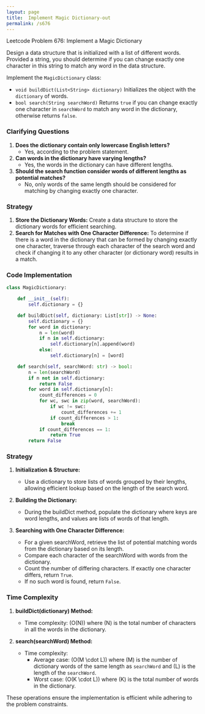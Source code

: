 ```yaml
---
layout: page
title:  Implement Magic Dictionary-out
permalink: /s676
---
```


Leetcode Problem 676: Implement a Magic Dictionary

Design a data structure that is initialized with a list of different words. Provided a string, you should determine if you can change exactly one character in this string to match any word in the data structure.

Implement the `MagicDictionary` class:

- `void buildDict(List<String> dictionary)` Initializes the object with the `dictionary` of words.
- `bool search(String searchWord)` Returns `true` if you can change exactly one character in `searchWord` to match any word in the dictionary, otherwise returns `false`.

### Clarifying Questions
1. **Does the dictionary contain only lowercase English letters?**
   - Yes, according to the problem statement.
2. **Can words in the dictionary have varying lengths?**
   - Yes, the words in the dictionary can have different lengths.
3. **Should the search function consider words of different lengths as potential matches?**
   - No, only words of the same length should be considered for matching by changing exactly one character.

### Strategy

1. **Store the Dictionary Words:** Create a data structure to store the dictionary words for efficient searching.
2. **Search for Matches with One Character Difference:** To determine if there is a word in the dictionary that can be formed by changing exactly one character, traverse through each character of the search word and check if changing it to any other character (or dictionary word) results in a match.

### Code Implementation

```python
class MagicDictionary:

    def __init__(self):
        self.dictionary = {}

    def buildDict(self, dictionary: List[str]) -> None:
        self.dictionary = {}
        for word in dictionary:
            n = len(word)
            if n in self.dictionary:
                self.dictionary[n].append(word)
            else:
                self.dictionary[n] = [word]

    def search(self, searchWord: str) -> bool:
        n = len(searchWord)
        if n not in self.dictionary:
            return False
        for word in self.dictionary[n]:
            count_differences = 0
            for wc, swc in zip(word, searchWord):
                if wc != swc:
                    count_differences += 1
                if count_differences > 1:
                    break
            if count_differences == 1:
                return True
        return False
```

### Strategy

1. **Initialization & Structure:**
   - Use a dictionary to store lists of words grouped by their lengths, allowing efficient lookup based on the length of the search word.
   
2. **Building the Dictionary:**
   - During the buildDict method, populate the dictionary where keys are word lengths, and values are lists of words of that length.

3. **Searching with One Character Difference:**
   - For a given searchWord, retrieve the list of potential matching words from the dictionary based on its length.
   - Compare each character of the searchWord with words from the dictionary.
   - Count the number of differing characters. If exactly one character differs, return `True`.
   - If no such word is found, return `False`.

### Time Complexity

1. **buildDict(dictionary) Method:**
   - Time complexity: \(O(N)\) where \(N\) is the total number of characters in all the words in the dictionary.
   
2. **search(searchWord) Method:**
   - Time complexity: 
     - Average case: \(O(M \cdot L)\) where \(M\) is the number of dictionary words of the same length as `searchWord` and \(L\) is the length of the `searchWord`.
     - Worst case: \(O(K \cdot L)\) where \(K\) is the total number of words in the dictionary.

These operations ensure the implementation is efficient while adhering to the problem constraints.